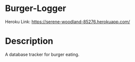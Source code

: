 # Burger-Logger
Heroku Link: https://serene-woodland-85276.herokuapp.com/

# Description
A database tracker for burger eating.

